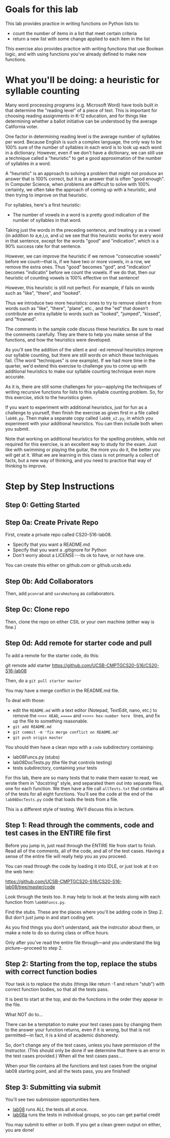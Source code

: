 Goals for this lab
==================

This lab provides practice in writing functions on Python lists to:

-   count the number of items in a list that meet certain criteria
-   return a new list with some change applied to each item in the list

This exercise also provides practice with writing functions that use Boolean logic, and with using functions you've already defined to make new functions.

What you'll be doing: a heuristic for syllable counting
=======================================================

Many word processing programs (e.g. Microsoft Word) have tools built in that determine the "reading level" of a piece of text. This is important for choosing reading assignments in K-12 education, and for things like determining whether a ballot initiative can be understood by the average California voter.

One factor in determining reading level is the average number of syllables per word. Because English is such a complex language, the only way to be 100% sure of the number of syllables in each word is to look up each word in a dictionary. However, even if we don't have a dictionary, we can still use a technique called a "heuristic" to get a good approximation of the number of syllables in a word.

A "heuristic" is an approach to solving a problem that might not produce an answer that is 100% correct, but it is an answer that is often "good enough". In Computer Science, when problems are difficult to solve with 100% certainty, we often take the approach of coming up with a heuristic, and then trying to improve on that heuristic.

For syllables, here's a first heuristic:

-   The number of vowels in a word is a pretty good indication of the number of syllables in that word.

Taking just the words in the preceding sentence, and treating y as a vowel (in addition to a,e,i,o, and u) we see that this heuristic works for every word in that sentence, except for the words "good" and "indication", which is a 90% success rate for that sentence.

However, we can improve the heuristic if we remove "consecutive vowels" before we count—that is, if we have two or more vowels, in a row, we remove the extra ones. Thus "good" becomes "god", and "indication" becomes "indicatin" before we count the vowels. If we do that, then our heuristic of counting vowels is 100% effective on that sentence!

However, this heuristic is still not perfect. For example, if fails on words such as "like", "there", and "looked".

Thus we introduce two more heuristics: ones to try to remove silent e from words such as "like", "there", "plane", etc., and the "ed" that doesn't contribute an extra syllable to words such as "looked", "jumped", "kissed", and "frowned".

The comments in the sample code discuss these heuristics. Be sure to read the comments carefully. They are there to help you make sense of the functions, and how the heuristics were developed.

As you'll see the addition of the silent e and -ed removal heuristics improve our syllable counting, but there are still words on which these techniques fail. (The word "techniques" is one example). If we had more time in the quarter, we'd extend this exercise to challenge you to come up with additional heuristics to make our syllable counting technique even more accurate.

As it is, there are still some challenges for you—applying the techniques of writing recursive functions for lists to this syllable counting problem. So, for this exercise, stick to the heuristics given.

If you want to experiment with additional heuristics, just for fun as a challenge to yourself, then finish the exercise as given first in a file called `lab08.py`. Then make a separate copy called `lab08_v2.py`, in which you experiment with your additional heuristics. You can then include both when you submit.

Note that working on additional heuristics for the spelling problem, while not required for this exercise, is an excellent way to study for the exam. Just like with swimming or playing the guitar, the more you do it, the better you will get at it. What we are learning in this class is not primarily a collect of facts, but a new way of thinking, and you need to practice that way of thinking to improve.

Step by Step Instructions
=========================

Step 0: Getting Started
-----------------------

Step 0a: Create Private Repo
-----------------------


First, create a private repo called CS20-S16-lab08.

* Specify that you want a README.md
* Specify that you want a .gitignore for Python
* Don't worry about a LICENSE---its ok to have, or not have one.
 
You can create this either on github.com or github.ucsb.edu

Step 0b: Add Collaborators
-----------------------


Then, add `pconrad` and `sarahmzhong` as collaborators.

Step 0c: Clone repo 
-----------------------


Then, clone the repo on either CSIL or your own machine (either way is fine.)

Step 0d: Add remote for starter code and pull 
-----------------------

To add a remote for the starter code, do this:

 git remote add starter https://github.com/UCSB-CMPTGCS20-S16/CS20-S16-lab08

Then, do a `git pull starter master`

You may have a merge conflict in the README.md file.

To deal with those:

* edit the `README.md`  with a text editor (Notepad, TextEdit, nano, etc.) to remove the `<<<< HEAD`, `=====` and `>>>>> hex-number here ` lines, and fix up the file to something reasonable.
* `git add README.md`  
* `git commit -m 'fix merge conflict on README.md'`
* `git push origin master`

You should then have a clean repo with a `code` subdirectory containing:

* lab08Funcs.py (stubs)
* lab08DocTests.py (the file that controls testing)
* tests subdirectory, containing your tests

For this lab, there are so many tests that to make them easier to read, we wrote them in "docstring" style, and separated them out into separate files, one for each function. We then have a file call `allTests.txt` that contains all of the tests for all eight functions. You'll see the code at the end of the `lab08DocTests.py` code that loads the tests from a file.

This is a different style of testing.  We'll discuss this in lecture.

Step 1: Read through the comments, code and test cases in the ENTIRE file first
-------------------------------------------------------------------------------

Before you jump in, just read through the ENTIRE file from start to finish. Read all of the comments, all of the code, and all of the test cases. Having a sense of the entire file will really help you as you proceed.

You can read through the code by loading it into IDLE, or just look at it on the web here:


https://github.com/UCSB-CMPTGCS20-S16/CS20-S16-lab08/tree/master/code

Look through the tests too. It may help to look at the tests along with each function from `lab08Funcs.py`.

Find the stubs. These are the places where you'll be adding code in Step 2. But don't just jump in and start coding yet.

As you find things you don't understand, ask the instrcutor about them, or make a note to do so during class or office hours.

Only after you've read the entire file through—and you understand the big picture—proceed to step 2.

Step 2: Starting from the top, replace the stubs with correct function bodies
-----------------------------------------------------------------------------

Your task is to replace the stubs (things like return -1 and return "stub") with correct function bodies, so that all the tests pass.

It is best to start at the top, and do the functions in the order they appear in the file.

What NOT do to...

There can be a temptation to make your test cases pass by changing them to the answer your function returns, even if it is wrong, but that is not permitted—in fact, it is a kind of academic dishonesty.

So, don't change any of the test cases, unless you have permission of the Instructor. (This should only be done if we determine that there is an error in the test cases provided.) When all the test cases pass...

When your file contains all the functions and test cases from the original lab08 starting point, and all the tests pass, you are finished!

Step 3: Submitting via submit
-----------------------------

You'll see two submission opportunities here.  

* [lab08](https://submit.cs.ucsb.edu/form/project/493/submission) runs ALL the tests all at once.
* [lab08a](https://submit.cs.ucsb.edu/form/project/494/submission) runs the tests in individual groups, so you can get partial credit

You may submit to either or both.  If you get a clean green output on either, you are done!



